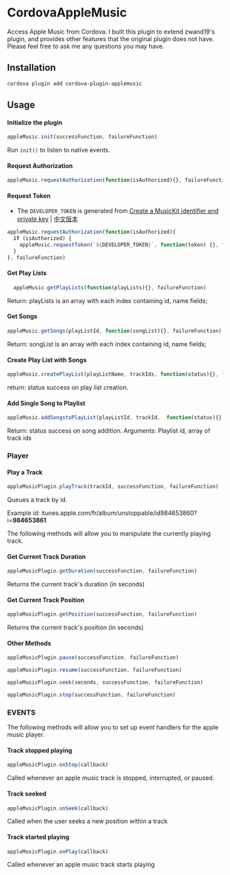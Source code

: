 # CordovaAppleMusic
Access Apple Music from Cordova. I built this plugin to extend zwand19's plugin, and provides other features that the original plugin does not have. Please feel free to ask me any questions you may have.

## Installation

```bash
cordova plugin add cordova-plugin-applemusic
```

## Usage

#### Initialize the plugin 
```js
appleMusic.init(successFunction, failureFunction)  
```
Run `init()` to listen to native events.

#### Request Authorization
```js
appleMusic.requestAuthorization(function(isAuthorized){}, failureFunction)
```

#### Request Token

- The `DEVELOPER_TOKEN` is generated from [Create a MusicKit identifier and private key](https://help.apple.com/developer-account/#/devce5522674) | [中文版本](https://medium.com/%E5%BD%BC%E5%BE%97%E6%BD%98%E7%9A%84-swift-ios-app-%E9%96%8B%E7%99%BC%E5%95%8F%E9%A1%8C%E8%A7%A3%E7%AD%94%E9%9B%86/%E7%94%9F%E6%88%90-musickit-app-%E9%9C%80%E8%A6%81%E7%9A%84-developer-token-1e4195f517e0)

```javascript
appleMusic.requestAuthorization(function(isAuthorized){
  if (isAuthorized) {
    appleMusic.requestToken(`${DEVELOPER_TOKEN}`, function(token) {}, failureFunction)
  }
}, failureFunction)
```

#### Get Play Lists 

```js
  appleMusic.getPlayLists(function(playLists){}, failureFunction) 
```
Return: playLists is an array with each index containing id, name fields; 

#### Get Songs 
```js
appleMusic.getSongs(playListId, function(songList){}, failureFunction) 
```
Return: songList is an array with each index containing id, name fields; 

#### Create Play List with Songs
```js
appleMusic.createPlayList(playListName, trackIds, function(status){}, failureFunction) 
```
return: status success on play list creation. 

#### Add Single Song to Playlist 
```js
appleMusic.addSongstoPlayList(playListId, trackId,  function(status){}, failureFunction) 
```
Return: status success on song addition. 
Arguments: Playlist id, array of track ids 

### Player

#### Play a Track
```js
appleMusicPlugin.playTrack(trackId, successFunction, failureFunction)
```
Queues a track by id.

Example id: itunes.apple.com/fr/album/unstoppable/id984653860?i=<b>984653861</b>

The following methods will allow you to manipulate the currently playing track.

#### Get Current Track Duration
```js
appleMusicPlugin.getDuration(successFunction, failureFunction)
```
Returns the current track's duration (in seconds)

#### Get Current Track Position
```js
appleMusicPlugin.getPosition(successFunction, failureFunction)
```
Returns the current track's position (in seconds)

#### Other Methods
```js
appleMusicPlugin.pause(successFunction, failureFunction)

appleMusicPlugin.resume(successFunction, failureFunction)

appleMusicPlugin.seek(seconds, successFunction, failureFunction)

appleMusicPlugin.stop(successFunction, failureFunction)
```

### EVENTS

The following methods will allow you to set up event handlers for the apple music player.

#### Track stopped playing
```js
appleMusicPlugin.onStop(callback)
```
Called whenever an apple music track is stopped, interrupted, or paused.

#### Track seeked
```js
appleMusicPlugin.onSeek(callback)
```
Called when the user seeks a new position within a track

#### Track started playing
```js
appleMusicPlugin.onPlay(callback)
```
Called whenever an apple music track starts playing
